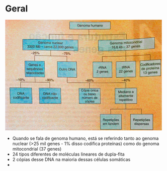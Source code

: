 # Geral
![Pasted image 20210407175540.png](Pasted%20image%2020210407175540.png)
+ Quando se fala de genoma humano, está se referindo tanto ao genoma nuclear (>25 mil genes - 1% disso codifica proteínas) como do genoma mitocondrial (37 genes)
+ 24 tipos diferentes de moléculas lineares de dupla-fita
+ 2 cópias desse DNA na maioria dessas células somáticas
+ 